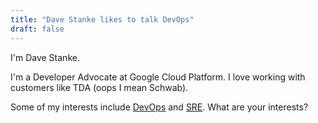 ```yaml
---
title: "Dave Stanke likes to talk DevOps"
draft: false
---
```


I'm Dave Stanke. 

I'm a Developer Advocate at Google Cloud Platform. I love working with customers like TDA (oops I mean Schwab).

Some of my interests include [DevOps](https://cloud.google.com/devops/) and [SRE](https://google.com/sre). What are your interests?
